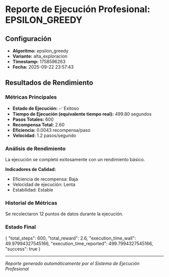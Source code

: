 # Reporte de Ejecución Profesional: EPSILON_GREEDY

## Configuración
- **Algoritmo:** epsilon_greedy
- **Variante:** alta_exploracion
- **Timestamp:** 1758596263
- **Fecha:** 2025-09-22 23:57:43

## Resultados de Rendimiento

### Métricas Principales
- **Estado de Ejecución:** ✅ Exitoso
- **Tiempo de Ejecución (equivalente tiempo real):** 499.80 segundos
- **Pasos Totales:** 600
- **Recompensa Total:** 2.60
- **Eficiencia:** 0.0043 recompensa/paso
- **Velocidad:** 1.2 pasos/segundo

### Análisis de Rendimiento

La ejecución se completó exitosamente con un rendimiento básico.

**Indicadores de Calidad:**
- Eficiencia de recompensa: Baja
- Velocidad de ejecución: Lenta
- Estabilidad: Estable


### Historial de Métricas
Se recolectaron 12 puntos de datos durante la ejecución.

### Estado Final
{
  "total_steps": 600,
  "total_reward": 2.6,
  "execution_time_wall": 49.97994327545166,
  "execution_time_reported": 499.7994327545166,
  "success": true
}

---
*Reporte generado automáticamente por el Sistema de Ejecución Profesional*
